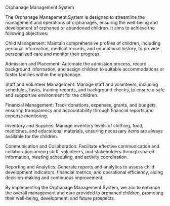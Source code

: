 Orphanage Management System


The Orphanage Management System is designed to streamline the management and operations of orphanages, ensuring the well-being and development of orphaned or abandoned children. It aims to achieve the following objectives:

Child Management: Maintain comprehensive profiles of children, including personal information, medical records, and educational history, to provide personalized care and monitor their progress.

Admission and Placement: Automate the admission process, record background information, and assign children to suitable accommodations or foster families within the orphanage.

Staff and Volunteer Management: Manage staff and volunteers, including schedules, tasks, training records, and background checks, to ensure a safe and supportive environment for the children.

Financial Management: Track donations, expenses, grants, and budgets, ensuring transparency and accountability through financial reports and expense monitoring.

Inventory and Supplies: Manage inventory levels of clothing, food, medicines, and educational materials, ensuring necessary items are always available for the children.

Communication and Collaboration: Facilitate effective communication and collaboration among staff, volunteers, and stakeholders through shared information, meeting scheduling, and activity coordination.

Reporting and Analytics: Generate reports and analytics to assess child development indicators, financial metrics, and operational efficiency, aiding decision-making and continuous improvement.

By implementing the Orphanage Management System, we aim to enhance the overall management and care provided to orphaned children, promoting their well-being, development, and future prospects.
